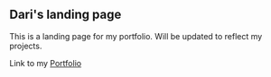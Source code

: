 ## Dari's landing page
This is a landing page for my portfolio. Will be updated to reflect my projects. 

Link to my [Portfolio](darithedev.github.io)